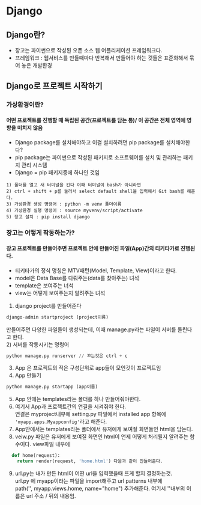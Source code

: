 # Django
## Django란?
- 장고는 파이썬으로 작성된 오픈 소스 웹 어플리케이션 프레임워크다.
- 프레임워크 : 웹서비스를 만들때마다 반복해서 만들어야 하는 것들은 표준화해서 묶어 놓은 개발환경
## Django로 프로젝트 시작하기
### 가상환경이란?
#### 어떤 프로젝트를 진행할 때 독립된 공간(프로젝트를 담는 통)/ 이 공간은 전체 영역에 영향을 미치지 않음
- Django package를 설치해야하고 이걸 설치하려면 pip package를 설치해야한다?
- pip package는 파이썬으로 작성된 패키지로 소프트웨어를 설치 및 관리하는 패키지 관리 시스템
- Django = pip 패키지중에 하나인 것임
```
1) 폴더를 열고 새 터미널을 킨다 이때 터미널이 bash가 아니라면 
2) ctrl + shift + p를 눌러서 select default shell을 입력해서 Git bash를 해준다.
3) 가상환경 생성 명령어 : python -m venv 폴더이름
4) 가상환경 실행 명령어 : source myvenv/script/activate
5) 장고 설치 : pip install django
```
### 장고는 어떻게 작동하는가?
#### 장고 프로젝트를 만들어주면 프로젝트 안에 만들어진 파일(App)간의 티키타카로 진행된다.
- 티키타가의 정식 명칭은 MTV패턴(Model, Template, View)이라고 한다.
- model은 Data Base를 다뤄주는(data를 찾아주는) 녀석
- template은 보여주는 녀석
- view는 어떻게 보여주는지 알려주는 녀석

1) django project를 만들어준다
```python
django-admin startproject (project이름)
```
만들어주면 다양한 파일들이 생성되는데, 이때 manage.py라는 파일이 서버를 돌린다고 한다.<br>
2) 서버를 작동시키는 명령어
```python
python manage.py runserver // 끄는것은 ctrl + c
```
3) App 은 프로젝트의 작은 구성단위로 app들이 모인것이 프로젝트임<br>
4) App 만들기
```python
python manage.py startapp (app이름)
```
5) App 안에는 templates라는 폴더를 하나 만들어줘야한다.<br>
6) 여기서 App과 프로젝트간의 연결을 시켜줘야 한다.<br>
  연결은 myproject내부에 setting.py 파일에서 installed app 항목에 ```'myapp.apps.Myappconfig'```라고 해준다.<br>
7) App안에서는 templates라는 폴더에서 유저에게 보여질 화면들인 html을 담는다.<br>
8) veiw.py 파일은 유저에게 보여질 화면인 html이 언제 어떻게 처리될지 알려주는 함수이다. view파일 내부에<br>
```python
  def home(request):
    return render(request, 'home.html') 다음과 같이 만들어준다.
```
9) url.py는 내가 만든 html이 어떤 url을 입력했을때 뜨게 할지 결정하는것.<br>
 url.py 에 myapp이라는 파일을 import해주고 url patterns 내부에 <br>
 path('', myapp.views.home, name="home") 추가해준다. 여기서 ''내부의 이름은 url 주소 / 뒤의 내용임.


##
